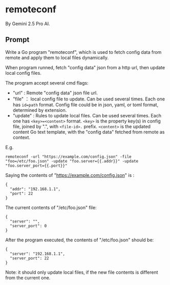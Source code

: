 # remoteconf

By Gemini 2.5 Pro AI.

## Prompt

Write a Go program "remoteconf", which is used to fetch config data from remote and apply them to local files dynamically.

When program runned, fetch "config data" json from a http url, then update local config files.

The program accept several cmd flags:

- "url" : Remote "config data" json file url.
- "file" ： local config file to update. Can be used several times. Each one has `id=path` format. Config file could be in json, yaml, or toml format, determined by extension.
- "update" : Rules to update local files. Can be used several times. Each one has `<key>=<content>` format. `<key>` is the property key(s) in config file, joined by ".", with `<file-id>.` prefix. `<content>` is the updated content Go text template, with the "config data" fetched from remote as context.

E.g.

```
remoteconf -url "https://example.com/config.json" -file "foo=/etc/foo.json" -update "foo.server={{.addr}}" -update "foo.server_port={{.port}}"
```

Saying the contents of "https://example.com/config.json" is :

```
{
  "addr": "192.168.1.1",
  "port": 22
}
```

The current contents of "/etc/foo.json" file:

```
{
  "server": "",
  "server_port": 0
}
```

After the program executed, the contents of "/etc/foo.json" should be:

```
{
  "server": "192.168.1.1",
  "server_port": 22
}
```

Note: it should only update local files, if the new file contents is different from the current one.
